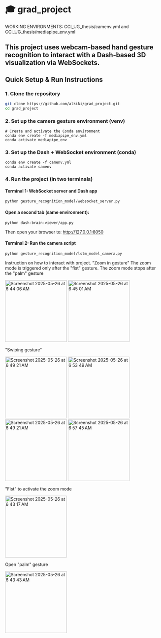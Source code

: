 # 🎓 grad_project

WORKING ENVIRONMENTS: CCI_UG_thesis/camenv.yml and CCI_UG_thesis/mediapipe_env.yml

This project uses webcam-based hand gesture recognition to interact with a Dash-based 3D visualization via WebSockets.
---

## Quick Setup & Run Instructions

###  1. Clone the repository

```bash
git clone https://github.com/alkiki/grad_project.git
cd grad_project
```
### 2. Set up the camera gesture environment (venv)
```
# Create and activate the Conda environment
conda env create -f mediapipe_env.yml
conda activate mediapipe_env
```
### 3. Set up the Dash + WebSocket environment (conda)
```# Create and activate the Conda environment
conda env create -f camenv.yml
conda activate camenv
```
### 4. Run the project (in two terminals)
#### Terminal 1: WebSocket server and Dash app
```conda activate mediapipe_env
python gesture_recognition_model/websocket_server.py
```
#### Open a second tab (same environment):
```conda activate camenv
python dash-brain-viewer/app.py
```
Then open your browser to:
http://127.0.0.1:8050

#### Terminal 2: Run the camera script
```conda activate mediapipe_env       # On Windows: camenv\Scripts\activate
python gesture_recognition_model/lstm_model_camera.py
```
Instruction on how to interact with project. 
"Zoom in gesture"
The zoom mode is triggered only after the "fist" gesture. The zoom mode stops after the "palm" gesture

<img width="200" alt="Screenshot 2025-05-26 at 6 44 06 AM" src="https://github.com/user-attachments/assets/217fd1e7-b901-4618-8906-8ccc5a7f5494" />
<img width="200" alt="Screenshot 2025-05-26 at 6 45 01 AM" src="https://github.com/user-attachments/assets/5f5e5dd2-ef57-4a67-9981-73c63331c31a" />


"Swiping gesture"


<img width="200" alt="Screenshot 2025-05-26 at 6 49 21 AM" src="https://github.com/user-attachments/assets/f39d4636-5957-4680-8cdd-f364c1383887" />
<img width="200" alt="Screenshot 2025-05-26 at 6 53 49 AM" src="https://github.com/user-attachments/assets/611e1da1-f7e2-42cc-8e0a-2518e1ccbad2" />







<img width="200" alt="Screenshot 2025-05-26 at 6 49 21 AM" src="https://github.com/user-attachments/assets/f39d4636-5957-4680-8cdd-f364c1383887" />
<img width="200" alt="Screenshot 2025-05-26 at 6 57 45 AM" src="https://github.com/user-attachments/assets/0e9b27c1-45af-401e-9356-9f6e2551ba8b" />



"Fist" to activate the zoom mode 


<img width="200" alt="Screenshot 2025-05-26 at 6 43 17 AM" src="https://github.com/user-attachments/assets/dd445ea8-30b6-4bea-9f5d-653672f9ac16" />



Open "palm" gesture



<img width="200" alt="Screenshot 2025-05-26 at 6 43 43 AM" src="https://github.com/user-attachments/assets/df47d849-2e97-46ea-8e43-1f895f101a18" />
